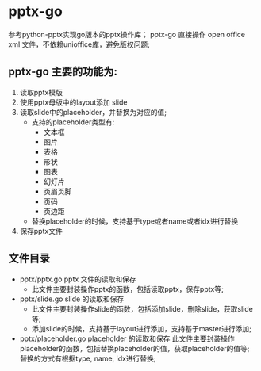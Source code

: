 # pptx-go 

参考python-pptx实现go版本的pptx操作库；
pptx-go 直接操作 open office xml 文件，不依赖unioffice库，避免版权问题;

## pptx-go 主要的功能为:
1. 读取pptx模版
2. 使用pptx母版中的layout添加 slide
3. 读取slide中的placeholder，并替换为对应的值;
    - 支持的placeholder类型有:
        - 文本框
        - 图片
        - 表格
        - 形状
        - 图表
        - 幻灯片
        - 页眉页脚
        - 页码
        - 页边距
    - 替换placeholder的时候，支持基于type或者name或者idx进行替换
4. 保存pptx文件

## 文件目录
- pptx/pptx.go  pptx 文件的读取和保存
    - 此文件主要封装操作pptx的函数，包括读取pptx，保存pptx等;
- pptx/slide.go  slide 的读取和保存
    - 此文件主要封装操作slide的函数，包括添加slide，删除slide，获取slide等;
    - 添加slide的时候，支持基于layout进行添加，支持基于master进行添加;
- pptx/placeholder.go placeholder 的读取和保存
    此文件主要封装操作placeholder的函数，包括替换placeholder的值，获取placeholder的值等;
    替换的方式有根据type, name, idx进行替换;
